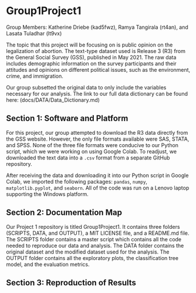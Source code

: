 # Group1Project1
Group Members: Katherine Driebe (kad5fwz), Ramya Tangirala (rt4an), and Lasata Tuladhar (lt9vx)

The topic that this project will be focusing on is public opinion on the legalization of abortion. The text-type dataset used is Release 3 (R3) from the General Social Survey (GSS), published in May 2021. The raw data includes demographic information on the survey participants and their attitudes and opinions on different political issues, such as the environment, crime, and immigration. 

Our group subsetted the original data to only include the variables necessary for our analysis. The link to our full data dictionary can be found here: (docs/DATA/Data_Dictionary.md)

## Section 1: Software and Platform
For this project, our group attempted to download the R3 data directly from the GSS website. However, the only file formats available were SAS, STATA, and SPSS. None of the three file formats were conducive to our Python script, which we were working on using Google Colab. To readjust, we downloaded the text data into a `.csv` format from a separate GitHub repository.

After receiving the data and downloading it into our Python script in Google Colab, we imported the following packages: `pandas`, `numpy`, `matplotlib.pyplot`, and `seaborn`. All of the code was run on a Lenovo laptop supporting the Windows platform. 

## Section 2: Documentation Map
Our Project 1 repository is titled Group1Project1. It contains three folders (SCRIPTS, DATA, and OUTPUT), a MIT LICENSE file, and a README.md file. The SCRIPTS folder contains a master script which contains all the code needed to reproduce our data and analysis. The DATA folder contains the original dataset and the modified dataset used for the analysis. The OUTPUT folder contains all the exploratory plots, the classification tree model, and the evaluation metrics.

## Section 3: Reproduction of Results


